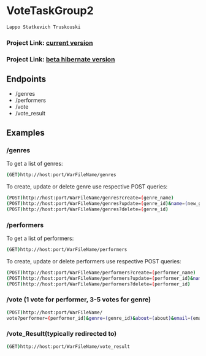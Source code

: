 # VoteTaskGroup2
 ```sh
Lappo Statkevich Truskouski
  ```
### Project Link: [current version](http://128.199.46.151/VoteTask-2.5.0/)
### Project Link: [beta hibernate version](http://128.199.46.151/VoteTask-2.6.H/)



## Endpoints
* /genres
* /performers
* /vote
* /vote_result

## Examples

### /genres
To get a list of genres:
 ```sh
 (GET)http://host:port/WarFileName/genres
  ```
To create, update or delete genre use respective POST queries:
 ```sh
 (POST)http://host:port/WarFileName/genres?create=(genre_name)
 (POST)http://host:port/WarFileName/genres?update=(genre_id)&name=(new_genre_name)
 (POST)http://host:port/WarFileName/genres?delete=(genre_id)
  ```
### /performers
To get a list of performers:
 ```sh
 (GET)http://host:port/WarFileName/performers
  ```
To create, update or delete performers use respective POST queries:
 ```sh
 (POST)http://host:port/WarFileName/performers?create=(performer_name)
 (POST)http://host:port/WarFileName/performers?update=(performer_id)&name=(new_performer_name)
 (POST)http://host:port/WarFileName/performers?delete=(performer_id)
  ```
### /vote (1 vote for performer, 3-5 votes for genre)
 ```sh
 (POST)http://host:port/WarFileName/
 vote?performer=(performer_id)&genre=(genre_id)&about=(about)&email=(email)
  ```
### /vote_Result(typically redirected to)
 ```sh
 (GET)http://host:port/WarFileName/vote_result
  ```

